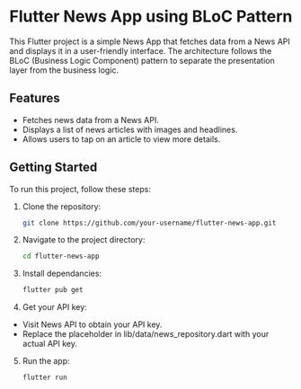 # Flutter News App using BLoC Pattern

This Flutter project is a simple News App that fetches data from a News API and displays it in a user-friendly interface. The architecture follows the BLoC (Business Logic Component) pattern to separate the presentation layer from the business logic.

## Features

- Fetches news data from a News API.
- Displays a list of news articles with images and headlines.
- Allows users to tap on an article to view more details.

## Getting Started

To run this project, follow these steps:

1. Clone the repository:

   ```bash
   git clone https://github.com/your-username/flutter-news-app.git

2. Navigate to the project directory:

   ```bash
   cd flutter-news-app

3. Install dependancies:

    ```bash
    flutter pub get

4. Get your API key:

  - Visit News API to obtain your API key.
  - Replace the placeholder in lib/data/news_repository.dart with your actual API key.
   
5. Run the app:

   ```bash
   flutter run
